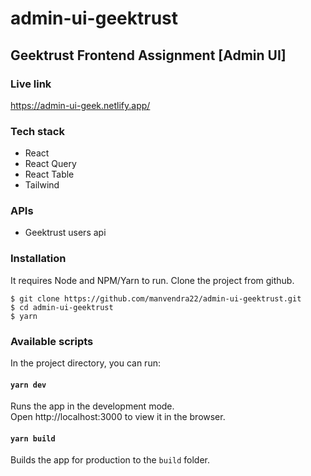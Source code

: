 # admin-ui-geektrust

## Geektrust Frontend Assignment [Admin UI]

### Live link

https://admin-ui-geek.netlify.app/

### Tech stack

- React
- React Query
- React Table
- Tailwind

### APIs

- Geektrust users api

### Installation

It requires Node and NPM/Yarn to run.
Clone the project from github.

    $ git clone https://github.com/manvendra22/admin-ui-geektrust.git
    $ cd admin-ui-geektrust
    $ yarn

### Available scripts

In the project directory, you can run:

#### `yarn dev`

Runs the app in the development mode.<br />
Open http://localhost:3000 to view it in the browser.

#### `yarn build`

Builds the app for production to the `build` folder.
